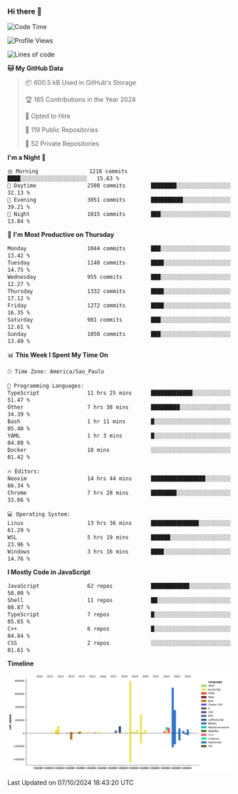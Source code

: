 ### Hi there 👋

<!--START_SECTION:waka-->
![Code Time](http://img.shields.io/badge/Code%20Time-6%2C529%20hrs%208%20mins-blue)

![Profile Views](http://img.shields.io/badge/Profile%20Views-1-blue)

![Lines of code](https://img.shields.io/badge/From%20Hello%20World%20I%27ve%20Written-3.1%20million%20lines%20of%20code-blue)

**🐱 My GitHub Data** 

> 📦 600.5 kB Used in GitHub's Storage 
 > 
> 🏆 165 Contributions in the Year 2024
 > 
> 💼 Opted to Hire
 > 
> 📜 119 Public Repositories 
 > 
> 🔑 52 Private Repositories 
 > 
**I'm a Night 🦉** 

```text
🌞 Morning                1216 commits        ████░░░░░░░░░░░░░░░░░░░░░   15.63 % 
🌆 Daytime                2500 commits        ████████░░░░░░░░░░░░░░░░░   32.13 % 
🌃 Evening                3051 commits        ██████████░░░░░░░░░░░░░░░   39.21 % 
🌙 Night                  1015 commits        ███░░░░░░░░░░░░░░░░░░░░░░   13.04 % 
```
📅 **I'm Most Productive on Thursday** 

```text
Monday                   1044 commits        ███░░░░░░░░░░░░░░░░░░░░░░   13.42 % 
Tuesday                  1148 commits        ████░░░░░░░░░░░░░░░░░░░░░   14.75 % 
Wednesday                955 commits         ███░░░░░░░░░░░░░░░░░░░░░░   12.27 % 
Thursday                 1332 commits        ████░░░░░░░░░░░░░░░░░░░░░   17.12 % 
Friday                   1272 commits        ████░░░░░░░░░░░░░░░░░░░░░   16.35 % 
Saturday                 981 commits         ███░░░░░░░░░░░░░░░░░░░░░░   12.61 % 
Sunday                   1050 commits        ███░░░░░░░░░░░░░░░░░░░░░░   13.49 % 
```


📊 **This Week I Spent My Time On** 

```text
🕑︎ Time Zone: America/Sao_Paulo

💬 Programming Languages: 
TypeScript               11 hrs 25 mins      █████████████░░░░░░░░░░░░   51.47 % 
Other                    7 hrs 38 mins       █████████░░░░░░░░░░░░░░░░   34.39 % 
Bash                     1 hr 11 mins        █░░░░░░░░░░░░░░░░░░░░░░░░   05.40 % 
YAML                     1 hr 3 mins         █░░░░░░░░░░░░░░░░░░░░░░░░   04.80 % 
Docker                   18 mins             ░░░░░░░░░░░░░░░░░░░░░░░░░   01.42 % 

🔥 Editors: 
Neovim                   14 hrs 44 mins      █████████████████░░░░░░░░   66.34 % 
Chrome                   7 hrs 28 mins       ████████░░░░░░░░░░░░░░░░░   33.66 % 

💻 Operating System: 
Linux                    13 hrs 36 mins      ███████████████░░░░░░░░░░   61.29 % 
WSL                      5 hrs 19 mins       ██████░░░░░░░░░░░░░░░░░░░   23.96 % 
Windows                  3 hrs 16 mins       ████░░░░░░░░░░░░░░░░░░░░░   14.76 % 
```

**I Mostly Code in JavaScript** 

```text
JavaScript               62 repos            ████████████░░░░░░░░░░░░░   50.00 % 
Shell                    11 repos            ██░░░░░░░░░░░░░░░░░░░░░░░   08.87 % 
TypeScript               7 repos             █░░░░░░░░░░░░░░░░░░░░░░░░   05.65 % 
C++                      6 repos             █░░░░░░░░░░░░░░░░░░░░░░░░   04.84 % 
CSS                      2 repos             ░░░░░░░░░░░░░░░░░░░░░░░░░   01.61 % 
```



**Timeline**

![Lines of Code chart](https://raw.githubusercontent.com/jampow/jampow/master/assets/bar_graph.png)


 Last Updated on 07/10/2024 18:43:20 UTC
<!--END_SECTION:waka-->
